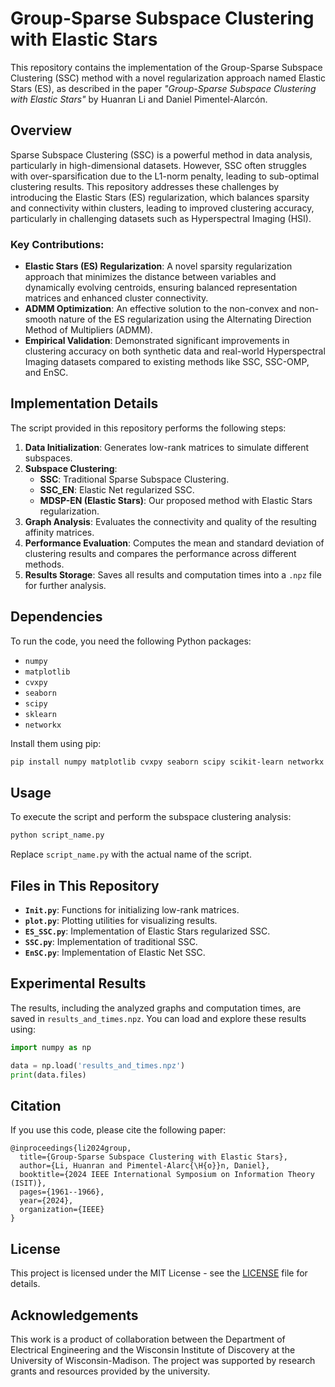 # Group-Sparse Subspace Clustering with Elastic Stars

This repository contains the implementation of the Group-Sparse Subspace Clustering (SSC) method with a novel regularization approach named Elastic Stars (ES), as described in the paper *"Group-Sparse Subspace Clustering with Elastic Stars"* by Huanran Li and Daniel Pimentel-Alarcón.

## Overview

Sparse Subspace Clustering (SSC) is a powerful method in data analysis, particularly in high-dimensional datasets. However, SSC often struggles with over-sparsification due to the L1-norm penalty, leading to sub-optimal clustering results. This repository addresses these challenges by introducing the Elastic Stars (ES) regularization, which balances sparsity and connectivity within clusters, leading to improved clustering accuracy, particularly in challenging datasets such as Hyperspectral Imaging (HSI).

### Key Contributions:

- **Elastic Stars (ES) Regularization**: A novel sparsity regularization approach that minimizes the distance between variables and dynamically evolving centroids, ensuring balanced representation matrices and enhanced cluster connectivity.
- **ADMM Optimization**: An effective solution to the non-convex and non-smooth nature of the ES regularization using the Alternating Direction Method of Multipliers (ADMM).
- **Empirical Validation**: Demonstrated significant improvements in clustering accuracy on both synthetic data and real-world Hyperspectral Imaging datasets compared to existing methods like SSC, SSC-OMP, and EnSC.

## Implementation Details

The script provided in this repository performs the following steps:

1. **Data Initialization**: Generates low-rank matrices to simulate different subspaces.
2. **Subspace Clustering**:
   - **SSC**: Traditional Sparse Subspace Clustering.
   - **SSC_EN**: Elastic Net regularized SSC.
   - **MDSP-EN (Elastic Stars)**: Our proposed method with Elastic Stars regularization.
3. **Graph Analysis**: Evaluates the connectivity and quality of the resulting affinity matrices.
4. **Performance Evaluation**: Computes the mean and standard deviation of clustering results and compares the performance across different methods.
5. **Results Storage**: Saves all results and computation times into a `.npz` file for further analysis.

## Dependencies

To run the code, you need the following Python packages:

- `numpy`
- `matplotlib`
- `cvxpy`
- `seaborn`
- `scipy`
- `sklearn`
- `networkx`

Install them using pip:

```bash
pip install numpy matplotlib cvxpy seaborn scipy scikit-learn networkx
```

## Usage

To execute the script and perform the subspace clustering analysis:

```bash
python script_name.py
```

Replace `script_name.py` with the actual name of the script.

## Files in This Repository

- **`Init.py`**: Functions for initializing low-rank matrices.
- **`plot.py`**: Plotting utilities for visualizing results.
- **`ES_SSC.py`**: Implementation of Elastic Stars regularized SSC.
- **`SSC.py`**: Implementation of traditional SSC.
- **`EnSC.py`**: Implementation of Elastic Net SSC.

## Experimental Results

The results, including the analyzed graphs and computation times, are saved in `results_and_times.npz`. You can load and explore these results using:

```python
import numpy as np

data = np.load('results_and_times.npz')
print(data.files)
```

## Citation

If you use this code, please cite the following paper:

```
@inproceedings{li2024group,
  title={Group-Sparse Subspace Clustering with Elastic Stars},
  author={Li, Huanran and Pimentel-Alarc{\H{o}}n, Daniel},
  booktitle={2024 IEEE International Symposium on Information Theory (ISIT)},
  pages={1961--1966},
  year={2024},
  organization={IEEE}
}
```

## License

This project is licensed under the MIT License - see the [LICENSE](LICENSE) file for details.

## Acknowledgements

This work is a product of collaboration between the Department of Electrical Engineering and the Wisconsin Institute of Discovery at the University of Wisconsin-Madison. The project was supported by research grants and resources provided by the university.
